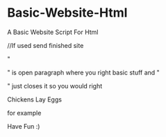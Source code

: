# Basic-Website-Html
A Basic Website Script For Html

//If used send finished site

"<p>" is open paragraph where you right basic stuff and "</p>" just closes it so you would right

<p> Chickens Lay Eggs</p> for example

Have Fun :)
